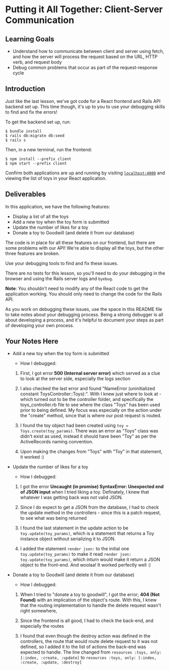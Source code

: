 # Putting it All Together: Client-Server Communication

## Learning Goals

- Understand how to communicate between client and server using fetch, and how
  the server will process the request based on the URL, HTTP verb, and request
  body
- Debug common problems that occur as part of the request-response cycle

## Introduction

Just like the last lesson, we've got code for a React frontend and Rails API
backend set up. This time though, it's up to you to use your debugging skills to
find and fix the errors!

To get the backend set up, run:

```console
$ bundle install
$ rails db:migrate db:seed
$ rails s
```

Then, in a new terminal, run the frontend:

```console
$ npm install --prefix client
$ npm start --prefix client
```

Confirm both applications are up and running by visiting
[`localhost:4000`](http://localhost:4000) and viewing the list of toys in your
React application.

## Deliverables

In this application, we have the following features:

- Display a list of all the toys
- Add a new toy when the toy form is submitted
- Update the number of likes for a toy
- Donate a toy to Goodwill (and delete it from our database)

The code is in place for all these features on our frontend, but there are some
problems with our API! We're able to display all the toys, but the other three
features are broken.

Use your debugging tools to find and fix these issues.

There are no tests for this lesson, so you'll need to do your debugging in the
browser and using the Rails server logs and `byebug`.

**Note**: You shouldn't need to modify any of the React code to get the
application working. You should only need to change the code for the Rails API.

As you work on debugging these issues, use the space in this README file to take
notes about your debugging process. Being a strong debugger is all about
developing a process, and it's helpful to document your steps as part of
developing your own process.

## Your Notes Here

- Add a new toy when the toy form is submitted

  - How I debugged: 
  1. First, I got error **500 (Internal server error)** which served as a clue to look
  at the server side, especially the logs section

  2. I also checked the last error and found "NameError (uninitialized constant ToysController::Toys):".
  With I knew just where to look at - which turned out to be the controller folder, and specifically the toys_controller.rb file
  to see where the class "Toys" has been used prior to being defined. My focus was especially on the action
  under the "create" method, since that is where our post request is routed.

  3. I found the toy object had been created using `toy = Toys.create(toy_params)`. There was an error as
  "Toys" class was didn't exist as used, instead it should have been "Toy" as per the ActiveRecords naming convention.

  4. Upon making the changes from "Toys" with "Toy" in that statement, it worked :)

- Update the number of likes for a toy

  - How I debugged: 
   1. I got the error **Uncaught (in promise) SyntaxError: Unexpected end of JSON input** when I tried liking a toy. Definately, 
  I knew that whatever I was getting back was not valid JSON.

  2. Since I do expect to get a JSON from the database, I had to check the update method in the controllers - since this is a patch request, to see what was being returned

  3. I found the last statement in the update action to be `toy.update(toy_params)`, which is a statement that returns a
  Toy instance object without serializing it to JSON.

  4. I added the statement `render json:` to the initial one `toy.update(toy_params)` to make it read `render json: toy.update(toy_params)`, which inturn would make it return a JSON object to the front-end. And woolaa! It worked perfectly well :)

- Donate a toy to Goodwill (and delete it from our database)

  - How I debugged: 
  1. When I tried to "donate a toy to goodwill", I got the error; **404 (Not Found)** with an implication of the object's route. With this, I knew that the routing implementation to handle the delete request wasn't right somewhere, 

  2. Since the frontend is all good, I had to check the back-end, and especially the routes
  
  3. I found that even though the destroy action was defined in the controllers, the route that would route delete request
  to it was not defined, so I added it to the list of actions the back-end was expected to handle. The line changed from
  `resources :toys, only: [:index, :create, :update]` to `resources :toys, only: [:index, :create, :update, :destroy]`
